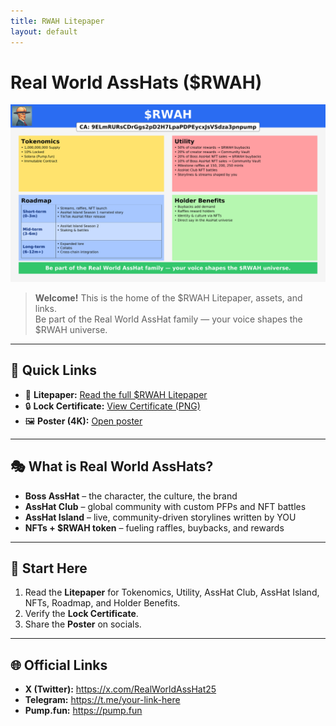 ```yaml
---
title: RWAH Litepaper
layout: default
---
```



# Real World AssHats ($RWAH)

![Poster](./assets/RWAH_4K_poster.png)

> **Welcome!** This is the home of the $RWAH Litepaper, assets, and links.  
> Be part of the Real World AssHat family — your voice shapes the $RWAH universe.

---

## 🔗 Quick Links
- 📖 **Litepaper:** [Read the full $RWAH Litepaper](./RWAH_Litepaper.md)
- 🔒 **Lock Certificate:** [View Certificate (PNG)](./assets/RWAH_Lock_Certificate.png)
- 🖼️ **Poster (4K):** [Open poster](./assets/RWAH_4K_poster.png)

---

## 🎭 What is Real World AssHats?
- **Boss AssHat** – the character, the culture, the brand  
- **AssHat Club** – global community with custom PFPs and NFT battles  
- **AssHat Island** – live, community-driven storylines written by YOU  
- **NFTs + $RWAH token** – fueling raffles, buybacks, and rewards

---

## 🧭 Start Here
1. Read the **Litepaper** for Tokenomics, Utility, AssHat Club, AssHat Island, NFTs, Roadmap, and Holder Benefits.  
2. Verify the **Lock Certificate**.  
3. Share the **Poster** on socials.

---

## 🌐 Official Links
- **X (Twitter):** https://x.com/RealWorldAssHat25  
- **Telegram:** https://t.me/your-link-here  
- **Pump.fun:** https://pump.fun
